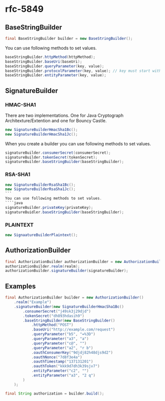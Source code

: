 # rfc-5849
## BaseStringBuilder
````java
final BaseStringBuilder builder = new BaseStringBuilder();
````
You can use following methods to set values.
````java
baseStringBuilder.httpMethod(httpMethod);
baseStringBuilder.baseUri(baseUri);
baseStringBuilder.queryParameter(key, value);
baseStringBuilder.protocolParameter(key, value); // key must start with 'oauth_'
baseStringBuilder.entityParameter(key, value);
````
## SignatureBuilder
### HMAC-SHA1
There are two implementations. One for Java Cryptograph Architexture/Extention and one for Bouncy Castle.
````java
new SignatureBuilderHmacSha1Bc();
new SignatureBuilderHmacSha1Jc();
````
When you create a builder you can use following methods to set values.
````java
signatureBuilder.consumerSecret(consumerSecret);
signatureBuilder.tokenSecret(tokenSecret);
signatureBuilder.baseStringBuilder(baseStringBuilder);
````
### RSA-SHA1
````java
new SignatureBuilderRsaSha1Bc();
new SignatureBuilderRsaSha1Jc();
```
You can use following methods to set values.
````java
signatureBuilder.privateKey(privateKey);
signatureBuidler.baseStringBuilder(baseStringBuilder);
````
### PLAINTEXT
````java
new SignaatureBuilderPlaintext();
````
## AuthorizationBuilder
````java
final AuthorizationBuilder authorizationBuilder = new AuthorizationBuilder();
authorizationBuilder.realm(realm);
authorizationBuilder.signatureBuilder(signatureBuilder);
````
## Examples
````java
final AuthorizationBuilder builder = new AuthorizationBuilder()
    .realm("Example")
    .signatureBuilder(new SignatureBuilderHmacSha1Bc()
        .consumerSecret("j49sk3j29djd")
        .tokenSecret("dh893hdasih9")
        .baseStringBuilder(new BaseStringBuilder()
            .httpMethod("POST")
            .baseUri("http://example.com/request")
            .queryParameter("b5", "=%3D")
            .queryParameter("a3", "a")
            .queryParameter("c@", "")
            .queryParameter("a2", "r b")
            .oauthConsumerKey("9djdj82h48djs9d2")
            .oauthNonce("7d8f3e4a")
            .oauthTimestamp("137131201")
            .oauthToken("kkk9d7dh3k39sjv7")
            .entityParameter("c2", "")
            .entityParameter("a3", "2 q")
        )
    );

final String authorization = builder.build();
````
